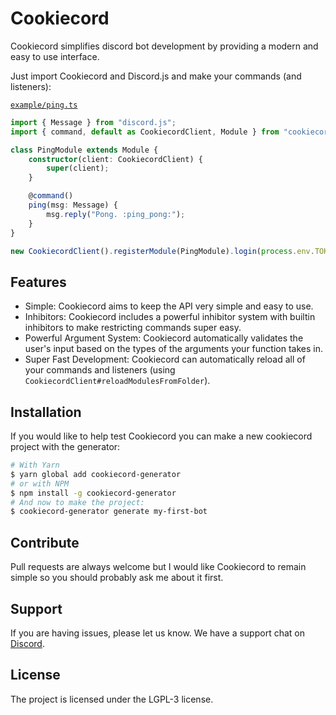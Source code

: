 # Cookiecord

Cookiecord simplifies discord bot development by providing a modern and easy to use interface.

Just import Cookiecord and Discord.js and make your commands (and listeners):

[`example/ping.ts`](https://github.com/cookiecord/cookiecord/blob/master/example/ping.ts)

```ts
import { Message } from "discord.js";
import { command, default as CookiecordClient, Module } from "cookiecord";

class PingModule extends Module {
    constructor(client: CookiecordClient) {
        super(client);
    }

    @command()
    ping(msg: Message) {
        msg.reply("Pong. :ping_pong:");
    }
}

new CookiecordClient().registerModule(PingModule).login(process.env.TOKEN);
```

## Features

-   Simple: Cookiecord aims to keep the API very simple and easy to use.
-   Inhibitors: Cookiecord includes a powerful inhibitor system with builtin inhibitors to make restricting commands super easy.
-   Powerful Argument System: Cookiecord automatically validates the user's input based on the types of the arguments your function takes in.
-   Super Fast Development: Cookiecord can automatically reload all of your commands and listeners (using `CookiecordClient#reloadModulesFromFolder`).

## Installation

If you would like to help test Cookiecord you can make a new cookiecord project with the generator:

```sh
# With Yarn
$ yarn global add cookiecord-generator
# or with NPM
$ npm install -g cookiecord-generator
# And now to make the project:
$ cookiecord-generator generate my-first-bot
```

## Contribute

Pull requests are always welcome but I would like Cookiecord to remain simple so you should probably ask me about it first.

## Support

If you are having issues, please let us know.
We have a support chat on [Discord](https://discord.gg/ubPbX98).

## License

The project is licensed under the LGPL-3 license.
